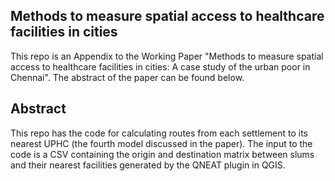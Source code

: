 ## Methods to measure spatial access to healthcare facilities in cities
This repo is an Appendix to the Working Paper "Methods to measure spatial access to healthcare facilities in cities: A case study of the urban poor in Chennai". The abstract of the paper can be found below.

## Abstract



This repo has the code for calculating routes from each settlement to its nearest UPHC (the fourth model discussed in the paper). The input to the code is a CSV containing the origin and destination matrix between slums and their nearest facilities generated by the QNEAT plugin in QGIS. 

